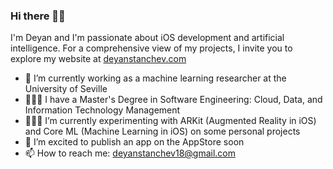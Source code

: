 ### Hi there 👋🏻

I'm Deyan and I'm passionate about iOS development and artificial intelligence. For a comprehensive view of my projects, I invite you to explore my website at [deyanstanchev.com](http://deyanstanchev.com/)

- 🔭 I’m currently working as a machine learning researcher at the University of Seville
- 👨🏻‍🎓 I have a Master's Degree in Software Engineering: Cloud, Data, and Information Technology Management
- 👨🏻‍💻 I’m currently experimenting with ARKit (Augmented Reality in iOS) and Core ML (Machine Learning in iOS) on some personal projects
- 📱 I’m excited to publish an app on the AppStore soon
- 📫 How to reach me: deyanstanchev18@gmail.com

